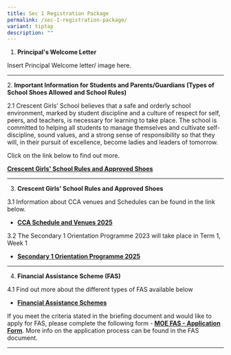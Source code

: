 ```yaml
---
title: Sec 1 Registration Package
permalink: /sec-1-registration-package/
variant: tiptap
description: ""
---
```

<ol data-tight="true" class="tight">
<li>
<p><strong> Principal's Welcome Letter</strong>
</p>
</li>
</ol>
<p>Insert Principal Welcome letter/ image here.</p>
<hr>
<p></p>
<p>2.<strong> Important Information for Students and Parents/Guardians (Types of School Shoes Allowed and School Rules)</strong>
</p>
<p>2.1 Crescent Girls’ School believes that a safe and orderly school environment,
marked by student discipline and a culture of respect for self, peers,
and teachers, is necessary for learning to take place. The school is committed
to helping all students to manage themselves and cultivate self-discipline,
sound values, and a strong sense of responsibility so that they will, in
their pursuit of excellence, become ladies and leaders of tomorrow.</p>
<p>Click on the link below to find out more.</p>
<p><strong><a href="https://drive.google.com/file/d/1MFe42FdTQsCkTv2_LeW9DSJtp8yx848J/view?usp=sharing" rel="noopener nofollow" target="_blank">Crescent Girls' School Rules and Approved Shoes</a></strong>
</p>
<hr>
<p></p>
<ol start="3" data-tight="true" class="tight">
<li>
<p><strong>Crescent Girls' School Rules and Approved Shoes</strong>
</p>
</li>
</ol>
<p></p>
<p>3.1 Information about CCA venues and Schedules can be found in the link
below.</p>
<ul data-tight="true" class="tight">
<li>
<p><strong><a href="https://drive.google.com/file/d/1fsRF0hSZ9kF0b9XxuREo_xiChrUOofXK/view?usp=sharing" rel="noopener nofollow" target="_blank">CCA Schedule and Venues 2025</a></strong>
</p>
</li>
</ul>
<p></p>
<p>3.2 The Secondary 1 Orientation Programme 2023 will take place in Term
1, Week 1</p>
<ul data-tight="true" class="tight">
<li>
<p><strong><a href="https://drive.google.com/file/d/11ZXy7S0Mga_LYuUwkqXTK_gaEder4l9o/view?usp=sharing" rel="noopener nofollow" target="_blank">Secondary 1 Orientation Programme 2025</a></strong>
</p>
</li>
</ul>
<hr>
<p></p>
<ol start="4" data-tight="true" class="tight">
<li>
<p><strong>Financial Assistance Scheme (FAS)</strong>
</p>
</li>
</ol>
<p>4.1 Find out more about the different types of FAS available below</p>
<ul data-tight="true" class="tight">
<li>
<p><strong><a href="https://drive.google.com/file/d/1HBKyjaxefswF_SL3rmP_2i00z2SzGuZ9/view?usp=sharing" rel="noopener nofollow" target="_blank">Financial Assistance Schemes</a></strong>
</p>
</li>
</ul>
<p>If you meet the criteria stated in the briefing document and would like
to apply for FAS, please complete the following form -<strong> <a href="https://drive.google.com/file/d/1yYDXVEFFfWT-CJDtr8cqEweO3RX8KOUb/view?usp=sharing" rel="noopener nofollow" target="_blank">MOE FAS - Application Form</a></strong>.
More info on the application process can be found in the FAS document.</p>
<hr>
<p></p>